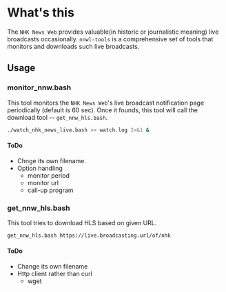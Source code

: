 # What's this

The `NHK News Web` provides valuable(in historic or journalistic meaning) live broadcasts occasionally.
`nnwl-tools` is a comprehensive set of tools that monitors and downloads such live broadcasts.

## Usage

### monitor_nnw.bash

This tool monitors the `NHK News Web`'s live broadcast notification page periodically (default is 60 sec). Once it founds, this tool will call the download tool -- `get_nnw_hls.bash`.

```sh
./watch_nhk_news_live.bash >> watch.log 2>&1 &
```

#### ToDo

- Chnge its own filename.
- Option handling
  - monitor period
  - monitor url
  - call-up program

### get_nnw_hls.bash

This tool tries to download HLS based on given URL.

```sh
get_nnw_hls.bash https://live.broadcasting.url/of/nhk
```

#### ToDo

- Change its own filename
- Http client rather than curl
  - wget


